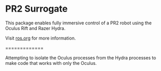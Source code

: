 PR2 Surrogate
=============

This package enables fully immersive control of a PR2 robot using the Oculus Rift and Razer Hydra.

Visit [ros.org](http://www.ros.org/wiki/pr2_surrogate) for more information.

=============

Attempting to isolate the Oculus processes from the Hydra processes to make code that works with only the Oculus. 
